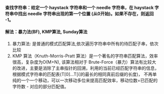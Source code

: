 #### 查找字符串：给定一个 haystack 字符串和一个 needle 字符串，在 haystack 字符串中找出 needle 字符串出现的第一个位置 (从0开始)。如果不存在，则返回  -1。
#### 解法：暴力法(BF), KMP算法, Sunday算法

1. 暴力算法: 是普通的模式匹配算法,依次遍历字符串中所有的待匹配子串，依次比较
2. KMP 算法（Knuth-Morris-Pratt 算法）是一个著名的字符串匹配算法，效率很高，复杂度为O(M+N), 该算法相对于 Brute-Force（暴力）算法有比较大的改进，主要是消除了主串指针的回溯，利用的当前已经匹配字符串的信息，根据模式字符串的匹配表(T[0]…T[i]的最长的相同真前后缀的长度)，
不再单纯的一个一个移动，可以一次移动多位来提高匹配效率，移动位数=已匹配的字符数 - 对应的部分匹配值。
